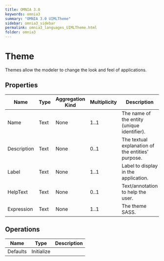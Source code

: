 ```yaml
---
title: OMNIA 3.0
keywords: omnia3
summary: "OMNIA 3.0 UIMLTheme"
sidebar: omnia3_sidebar
permalink: omnia3_languages_UIMLTheme.html
folder: omnia3
---
```


# Theme
Themes allow the modeler to change the look and feel of applications.
## Properties

| Name | Type | Aggregation Kind | Multiplicity | Description |
| --------- | --------- | --------- | --------- | --------- |
| Name | Text | None | 1..1 | The name of the entity (unique identifier). |
| Description | Text | None | 0..1 | The textual explanation of the entities’ purpose. |
| Label | Text | None | 1..1 | Label to display in the application. |
| HelpText | Text | None | 0..1 | Text/annotation to help the user. |
| Expression | Text | None | 1..1 | The theme SASS. |

## Operations

| Name | Type | Description |
| --------- | --------- | --------- |
| Defaults | Initialize |  |

